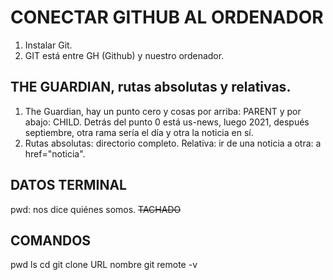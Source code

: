 # CONECTAR GITHUB AL ORDENADOR

1. Instalar Git. 
2. GIT está entre GH (Github) y nuestro ordenador. 


## THE GUARDIAN, rutas absolutas y relativas.

1. The Guardian, hay un punto cero y cosas por arriba: PARENT y por abajo: CHILD. Detrás del punto 0 está us-news, luego 2021, después septiembre, otra rama sería el día y otra la noticia en sí.
2. Rutas absolutas: directorio completo. Relativa: ir de una noticia a otra: a href="noticia". 

## DATOS TERMINAL

pwd: nos dice quiénes somos. 
~~TACHADO~~

## COMANDOS

pwd
ls
cd
git clone URL nombre
git remote -v
